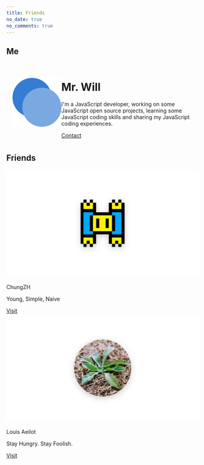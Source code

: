 ```yaml
---
title: Friends
no_date: true
no_comments: true
---
```


## Me

<div class="container">
    <div class="card" style="display: grid; grid-template-columns: minmax(128px, 10%) 1fr; padding: 8px 16px;">
        <img src="/favicon.png" alt="Mr. Will's blog's logo" style="height: 100%; object-fit: contain;">
        <div>
            <h1>Mr. Will</h1>
            <p>I'm a JavaScript developer, working on some JavaScript open source projects, learning some JavaScript coding skills and sharing my JavaScript coding experiences.</p>
            <div class="actions">
                <div class="right">
                    <a class="action-button-primary" href="mailto:mr.will.com@outlook.com">Contact</a>
                </div>
            </div>
        </div>
    </div>
</div>

## Friends

<div class="card-grid">
    <div class="card">
        <div class="cover-img">
            <img src="/img/000005.png" alt="ChungZH.cn's logo">
        </div>
        <div class="content">
            <p class="title">ChungZH</p>
            <p class="description">Young, Simple, Naive</p>
        </div>
        <div class="actions">
            <div class="right">
                <a class="action-button-primary" href="https://chungzh.cn/">Visit</a>
            </div>
        </div>
    </div>
    <div class="card">
        <div class="cover-img">
            <img src="/img/000007.png" alt="Louis Aeilot's Avatar">
        </div>
        <div class="content">
            <p class="title">Louis Aeilot</p>
            <p class="description">Stay Hungry. Stay Foolish.</p>
        </div>
        <div class="actions">
            <div class="right">
                <a class="action-button-primary" href="https://aeilot.vercel.app/">Visit</a>
            </div>
        </div>
    </div>
</div>
